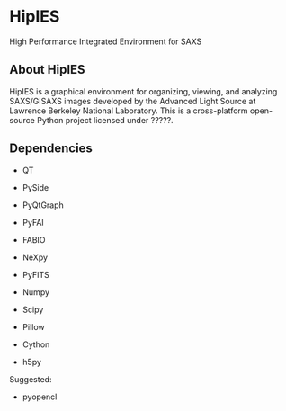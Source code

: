 # HipIES
High Performance Integrated Environment for SAXS

## About HipIES

HipIES is a graphical environment for organizing, viewing, and analyzing SAXS/GISAXS images developed by the Advanced Light Source at Lawrence Berkeley National Laboratory. This is a cross-platform open-source Python project licensed under ?????. 

## Dependencies
* QT
* PySide
* PyQtGraph
* PyFAI
* FABIO
* NeXpy
* PyFITS
* Numpy
* Scipy
* Pillow

* Cython
* h5py

Suggested:
* pyopencl



